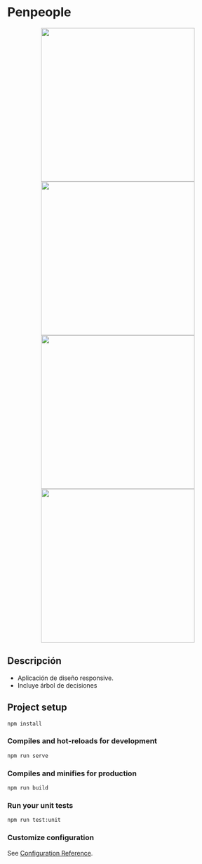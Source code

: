 # Penpeople
<p align=center>
 <img align="center" width="350px" src="https://raw.githubusercontent.com/rosepernia/penpeople/master/public/pen1.jpg"/>
 <img align="center" width="350px" src="https://raw.githubusercontent.com/rosepernia/penpeople/master/public/pen2.jpg"/>
 <img align="center" width="350px" src="https://raw.githubusercontent.com/rosepernia/penpeople/master/public/pen3.jpg"/>
 <img align="center" width="350px" src="https://raw.githubusercontent.com/rosepernia/penpeople/master/public/pen4.jpg"/>
</p>

## Descripción

* Aplicación de diseño responsive.
* Incluye árbol de decisiones


## Project setup
```
npm install
```

### Compiles and hot-reloads for development
```
npm run serve
```

### Compiles and minifies for production
```
npm run build
```

### Run your unit tests
```
npm run test:unit
```

### Customize configuration
See [Configuration Reference](https://cli.vuejs.org/config/).
